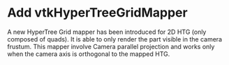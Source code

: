 # Add vtkHyperTreeGridMapper

A new HyperTree Grid mapper has been introduced for 2D HTG (only composed of quads).
It is able to only render the part visible in the camera frustum.
This mapper involve Camera parallel projection and works only when the camera
axis is orthogonal to the mapped HTG.
